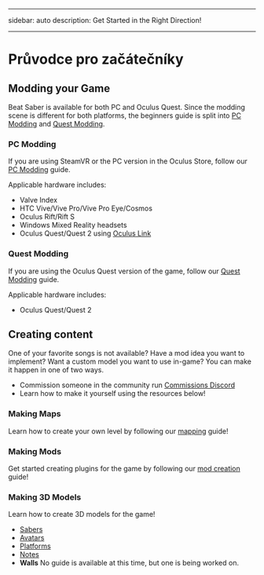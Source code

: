 - - -
sidebar: auto description: Get Started in the Right Direction!
- - -

# Průvodce pro začátečníky

## Modding your Game
Beat Saber is available for both PC and Oculus Quest. Since the modding scene is different for both platforms, the beginners guide is split into [PC Modding](#pc-modding) and [Quest Modding](#quest-modding).

### PC Modding
If you are using SteamVR or the PC version in the Oculus Store, follow our [PC Modding](./pc-modding.md) guide.

Applicable hardware includes:

* Valve Index
* HTC Vive/Vive Pro/Vive Pro Eye/Cosmos
* Oculus Rift/Rift S
* Windows Mixed Reality headsets
* Oculus Quest/Quest 2 using [Oculus Link](https://support.oculus.com/444256562873335/)

### Quest Modding
If you are using the Oculus Quest version of the game, follow our [Quest Modding](./quest-modding.md) guide.

Applicable hardware includes:

* Oculus Quest/Quest 2

## Creating content
One of your favorite songs is not available? Have a mod idea you want to implement? Want a custom model you want to use in-game? You can make it happen in one of two ways.

* Commission someone in the community run [Commissions Discord](https://discord.gg/h8VMkhn)
* Learn how to make it yourself using the resources below!

### Making Maps
Learn how to create your own level by following our [mapping](./mapping/) guide!

### Making Mods
Get started creating plugins for the game by following our [mod creation](./modding/) guide!

### Making 3D Models
Learn how to create 3D models for the game!

* [Sabers](./models/sabers-guide.md)
* [Avatars](./models/avatars-guide.md)
* [Platforms](./models/platforms-guide.md)
* [Notes](./models/notes-guide.md)
* **Walls** No guide is available at this time, but one is being worked on.
